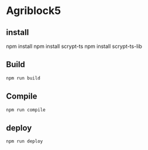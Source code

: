 # Agriblock5

## install
npm install
npm install scrypt-ts
npm install scrypt-ts-lib
## Build

```sh
npm run build
```

## Compile

```sh
npm run compile
```

## deploy

```sh
npm run deploy
```
